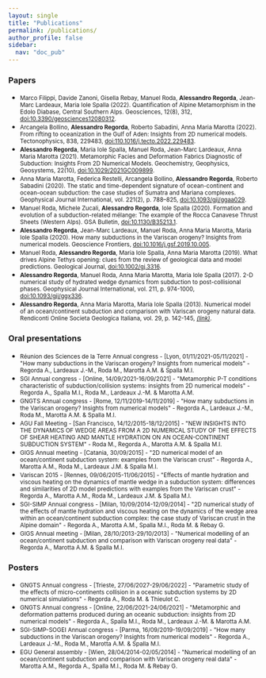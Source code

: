 ```yaml
---
layout: single
title: "Publications"
permalink: /publications/
author_profile: false
sidebar:
  nav: "doc_pub"
---
```

### Papers

<ul>

<li><small>Marco Filippi, Davide Zanoni, Gisella Rebay, Manuel Roda, <b>Alessandro Regorda</b>, Jean-Marc Lardeaux, Maria Iole Spalla (2022). Quantification of Alpine Metamorphism in the Edolo Diabase, Central Southern Alps. Geosciences, 12(8), 312, <a href="https://www.mdpi.com/2076-3263/12/8/312" target="_blank">doi:10.3390/geosciences12080312</a>.</small></li>

<li><small>Arcangela Bollino, <b>Alessandro Regorda</b>, Roberto Sabadini, Anna Maria Marotta (2022). From rifting to oceanization in the Gulf of Aden: Insights from 2D numerical models. Tectonophysics, 838, 229483, <a href="https://www.sciencedirect.com/science/article/pii/S0040195122002773#!" target="_blank">doi:110.1016/j.tecto.2022.229483</a>.</small></li>

<li><small><b>Alessandro Regorda</b>, Maria Iole Spalla, Manuel Roda, Jean-Marc Lardeaux, Anna Maria Marotta (2021). Metamorphic Facies and Deformation Fabrics Diagnostic of Subduction: Insights From 2D Numerical Models. Geochemistry, Geophysics, Geosystems, 22(10), <a href="https://agupubs.onlinelibrary.wiley.com/doi/10.1029/2021GC009899" target="_blank">doi:10.1029/2021GC009899</a>.</small></li>

<li><small>Anna Maria Marotta, Federica Restelli, Arcangela Bollino, <b>Alessandro Regorda</b>, Roberto Sabadini (2020). The static and time-dependent signature of ocean-continent and ocean-ocean subduction: the case studies of Sumatra and Mariana complexes. Geophysical Journal International, vol. 221(2), p. 788–825, <a href="https://academic.oup.com/gji/article/221/2/788/5707408" target="_blank">doi:10.1093/gji/ggaa029</a>.</small></li>

<li><small>Manuel Roda, Michele Zucali, <b>Alessandro Regorda</b>, Iole Spalla (2020). Formation and evolution of a subduction-related mélange: The example of the Rocca Canavese Thrust Sheets (Western Alps). GSA Bulletin, <a href="https://pubs.geoscienceworld.org/gsa/gsabulletin/article-abstract/132/3-4/884/573579/Formation-and-evolution-of-a-subduction-related?redirectedFrom=fulltext" target="_blank">doi:10.1130/B35213.1</a>.</small></li>

<li><small><b>Alessandro Regorda</b>, Jean-Marc Lardeaux, Manuel Roda, Anna Maria Marotta, Maria Iole Spalla (2020). How many subductions in the Variscan orogeny? Insights from numerical models. Geoscience Frontiers, <a href="https://www.sciencedirect.com/science/article/pii/S1674987119302002?via%253Dihub" target="_blank">doi:10.1016/j.gsf.2019.10.005</a>.</small></li>

<li><small>Manuel Roda, <b>Alessandro Regorda</b>, Maria Iole Spalla, Anna Maria Marotta (2019). What drives Alpine Tethys opening: clues from the review of geological data and model predictions. Geological Journal, <a href="https://onlinelibrary.wiley.com/doi/10.1002/gj.3316" target="_blank">doi:10.1002/gj.3316</a>.</small></li>

<li><small><b>Alessandro Regorda</b>, Manuel Roda, Anna Maria Marotta, Maria Iole Spalla (2017). 2-D numerical
study of hydrated wedge dynamics from subduction to post-collisional phases. Geophysical Journal International, vol. 211, p. 974-1000, <a href="https://academic.oup.com/gji/article/211/2/952/4062160" target="_blank">doi:10.1093/gji/ggx336</a>.</small></li>

<li><small><b>Alessandro Regorda</b>, Anna Maria Marotta, Maria Iole Spalla (2013). Numerical model of an ocean/continent subduction and comparison with Variscan orogeny natural data. Rendiconti Online Societa Geologica Italiana, vol. 29, p. 142-145, <a href="https://www.scopus.com/record/display.uri?eid=2-
s2.0-84892711627&origin=inward&txGid=319c0a1f1351e93faaee95a497732c15" target="_blank"><i>(link)</i></a>.</small></li>

</ul>

### Oral presentations

<ul>

<li><small>Réunion des Sciences de la Terre Annual congress - [Lyon, 01/11/2021-05/11/2021] - "How many subductions in the Variscan orogeny? Insights from numerical models" - Regorda A., Lardeaux J.-M., Roda M., Marotta A.M. & Spalla M.I.</small></li>

<li><small>SGI Annual congress - [Online, 14/09/2021-16/09/2021] - "Metamorphic P-T conditions characteristic of subduction/collision systems: insights from 2D
numerical models" - Regorda A., Spalla M.I., Roda M., Lardeaux J.-M. & Marotta A.M.</small></li>

<li><small>GNGTS Annual congress - [Rome, 12/11/2019-14/11/2019] - "How many subductions in the Variscan orogeny? Insights from numerical models" - Regorda
A., Lardeaux J.-M., Roda M., Marotta A.M. & Spalla M.I.</small></li>

<li><small>AGU Fall Meeting - [San Francisco, 14/12/2015-18/12/2015] - "NEW INSIGHTS INTO THE DYNAMICS OF WEDGE AREAS FROM A 2D NUMERICAL STUDY OF
THE EFFECTS OF SHEAR HEATING AND MANTLE HYDRATION ON AN OCEAN-CONTINENT SUBDUCTION SYSTEM" - Roda M., Regorda A., Marotta A.M. & Spalla M.I.</small></li>

<li><small>GIGS Annual meeting - [Catania, 30/09/2015] - "2D numerical model of an ocean/continent subduction system: examples from the Variscan
crust" - Regorda A., Marotta A.M., Roda M., Lardeaux J.M. & Spalla M.I.</small></li>

<li><small>Variscan 2015 - [Rennes, 09/06/2015-11/06/2015] - "Effects of mantle hydration and viscous heating on the dynamics of mantle wedge in a
subduction system: differences and similarities of 2D model predictions with examples from the Variscan crust" - Regorda A., Marotta A.M., Roda M., Lardeaux J.M. & Spalla M.I.</small></li>

<li><small>SGI-SIMP Annual congress - [Milan, 10/09/2014-12/09/2014] - "2D numerical study of the effects of mantle hydration and viscous heating on the dynamics of the wedge area within an ocean/continent subduction complex: the case study of Variscan crust in the Alpine domain" - Regorda A., Marotta A.M., Spalla M.I., Roda M. & Rebay G.</small></li>

<li><small>GIGS Annual meeting - [Milan, 28/10/2013-29/10/2013] - "Numerical modelling of an ocean/continent subduction and comparison with Variscan orogeny real data" - Regorda A., Marotta A.M. & Spalla M.I.</small></li>

</ul>

### Posters

<ul>

<li><small>GNGTS Annual congress - [Trieste, 27/06/2027-29/06/2022] - "Parametric study of the effects of micro-continents collision in a oceanic subduction systems by 2D numerical simulations" - Regorda A., Roda M. & Thieulot C.</small></li>

<li><small>GNGTS Annual congress - [Online, 22/06/2021-24/06/2021] - "Metamorphic and deformation patterns produced during an oceanic subduction: insights from 2D
numerical models" - Regorda A., Spalla M.I., Roda M., Lardeaux J.-M. & Marotta A.M.</small></li>

<li><small>SGI-SIMP-SOGEI Annual congress - [Parma, 16/09/2019-19/09/2019] - "How many subductions in the Variscan orogeny? Insights from numerical models" - Regorda A., Lardeaux J.-M., Roda M., Marotta A.M. & Spalla M.I.</small></li>

<li><small>EGU General assembly - [Wien, 28/04/2014-02/05/2014] - "Numerical modelling of an ocean/continent subduction and comparison with Variscan orogeny real data" - Marotta A.M., Regorda A., Spalla M.I., Roda M. & Rebay G.</small></li>

</ul>